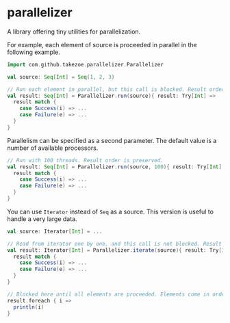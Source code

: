 parallelizer
====

A library offering tiny utilities for parallelization.

For example, each element of source is proceeded in parallel in the following example.

```scala
import com.github.takezoe.parallelizer.Parallelizer

val source: Seq[Int] = Seq(1, 2, 3)

// Run each element in parallel, but this call is blocked. Result order is preserved.
val result: Seq[Int] = Parallelizer.run(source){ result: Try[Int] =>
  result match {
    case Success(i) => ...
    case Failure(e) => ...
  }
}
```

Parallelism can be specified as a second parameter. The default value is a number of available processors.

```scala
// Run with 100 threads. Result order is preserved.
val result: Seq[Int] = Parallelizer.run(source, 100){ result: Try[Int] =>
  result match {
    case Success(i) => ...
    case Failure(e) => ...
  }
}
```

You can use `Iterator` instead of `Seq` as a source. This version is useful to handle a very large data.

```scala
val source: Iterator[Int] = ...

// Read from iterator one by one, and this call is not blocked. Result order is not preserved.
val result: Iterator[Int] = Parallelizer.iterate(source){ result: Try[Int] =>
  result match {
    case Success(i) => ...
    case Failure(e) => ...
  }
}

// Blocked here until all elements are proceeded. Elements come in order of completion.
result.foreach { i =>
  println(i)
}
```
